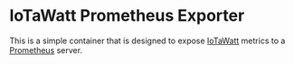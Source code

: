 
# IoTaWatt Prometheus Exporter

This is a simple container that is designed to expose [IoTaWatt](https://iotawatt.com/) metrics to a [Prometheus](https://prometheus.io/) server.
